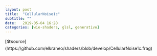 ```yaml
---
layout: post
title:  "CellularNoise1c"
subtitle: ""
date:   2019-05-04 16:28
categories: [wie-shaders, glsl, generative]
---
```

<section>
	<canvas class="glslCanvas" data-fragment-url="https://raw.githubusercontent.com/elkraneo/shaders/develop/CellularNoise1c.frag">
	</canvas>
</section>
[🛠source](https://github.com/elkraneo/shaders/blob/develop/CellularNoise1c.frag)